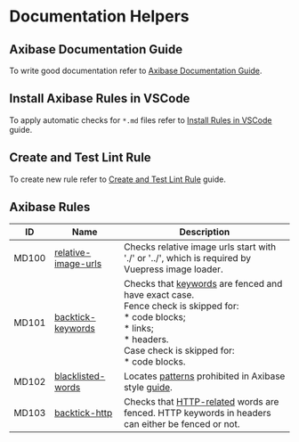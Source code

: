 # Documentation Helpers

## Axibase Documentation Guide

To write good documentation refer to [Axibase Documentation Guide](./guide.md).

## Install Axibase Rules in VSCode

To apply automatic checks for `*.md` files refer to [Install Rules in VSCode](./vscode-rule-installation-guide.md) guide.

## Create and Test Lint Rule

To create new rule refer to [Create and Test Lint Rule](./how-to-add-custom-linter-rule.md) guide.

## Axibase Rules

|ID | Name| Description|
|---|---|---|
|MD100|[relative-image-urls](linting-rules/relative-image-urls.js)| Checks relative image urls start with './' or '../', which is required by Vuepress image loader.|
|MD101|[backtick-keywords](linting-rules/backtick-keywords.js)|Checks that [keywords](linting-rules/backtick-keywords.js#L29) are fenced and have exact case.<br>Fence check is skipped for:<br>* code blocks;<br>* links;<br> * headers.<br> Case check is skipped for:<br>* code blocks.|
|MD102|[blacklisted-words](linting-rules/blacklisted-words.js)|Locates [patterns](linting-rules/blacklisted-words.js#L62) prohibited in Axibase style [guide](./guide.md).|
|MD103|[backtick-http](linting-rules/backtick-http.js)|Checks that [HTTP-related](linting-rules/backtick-http.js#L23) words are fenced. HTTP keywords in headers can either be fenced or not.|
